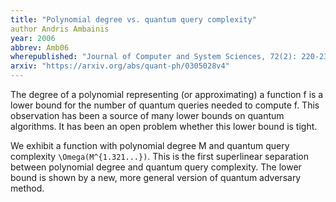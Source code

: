 ```yaml
---
title: "Polynomial degree vs. quantum query complexity"
author Andris Ambainis
year: 2006
abbrev: Amb06
wherepublished: "Journal of Computer and System Sciences, 72(2): 220-238"
arxiv: "https://arxiv.org/abs/quant-ph/0305028v4"
---
```


The degree of a polynomial representing (or approximating) a function f is a
lower bound for the number of quantum queries needed to compute f. This
observation has been a source of many lower bounds on quantum algorithms. It
has been an open problem whether this lower bound is tight.

We exhibit a function with polynomial degree M and quantum query complexity
`\Omega(M^{1.321...})`. This is the first superlinear separation between
polynomial degree and quantum query complexity. The lower bound is shown by a
new, more general version of quantum adversary method. 

